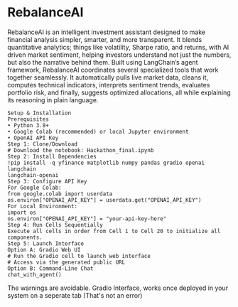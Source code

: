 # RebalanceAI
RebalanceAI is an intelligent investment assistant designed to make financial analysis simpler, 
smarter, and more transparent. 
It blends quantitative analytics; things like volatility, Sharpe ratio, and returns, with AI
driven market sentiment, helping investors understand not just the numbers, but also the 
narrative behind them. 
Built using LangChain’s agent framework, RebalanceAI coordinates several specialized tools 
that work together seamlessly. It automatically pulls live market data, cleans it, computes 
technical indicators, interprets sentiment trends, evaluates portfolio risk, and finally, suggests 
optimized allocations, all while explaining its reasoning in plain language. 


```
Setup & Installation 
Prerequisites 
• Python 3.8+ 
• Google Colab (recommended) or local Jupyter environment 
• OpenAI API Key 
Step 1: Clone/Download 
# Download the notebook: Hackathon_final.ipynb 
Step 2: Install Dependencies 
!pip install -q yfinance matplotlib numpy pandas gradio openai langchain 
langchain-openai 
Step 3: Configure API Key 
For Google Colab: 
from google.colab import userdata 
os.environ["OPENAI_API_KEY"] = userdata.get("OPENAI_API_KEY") 
For Local Environment: 
import os 
os.environ["OPENAI_API_KEY"] = "your-api-key-here" 
Step 4: Run Cells Sequentially 
Execute all cells in order from Cell 1 to Cell 20 to initialize all components. 
Step 5: Launch Interface 
Option A: Gradio Web UI 
# Run the Gradio cell to launch web interface 
# Access via the generated public URL 
Option B: Command-Line Chat 
chat_with_agent()
```

The warnings are avoidable. Gradio Interface, works once deployed in your system on a seperate tab (That's not an error)
